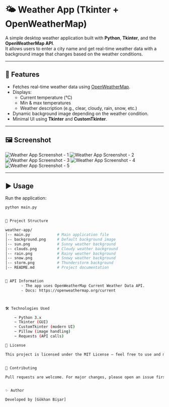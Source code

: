 # 🌤 Weather App (Tkinter + OpenWeatherMap)

A simple desktop weather application built with **Python**, **Tkinter**, and the **OpenWeatherMap API**.  
It allows users to enter a city name and get real-time weather data with a background image that changes based on the weather conditions.

---

## 🚀 Features
- Fetches real-time weather data using [OpenWeatherMap](https://openweathermap.org/).
- Displays:
  - Current temperature (°C)
  - Min & max temperatures
  - Weather description (e.g., clear, cloudy, rain, snow, etc.)
- Dynamic background image depending on the weather condition.
- Minimal UI using **Tkinter** and **CustomTkinter**.

---

## 🖼 Screenshot

![Weather App Screenshot - 1 ](Screenshots/Screenshots_background.png)
![Weather App Screenshot - 2 ](Screenshots/Screenshots_sun.png)
![Weather App Screenshot - 3 ](Screenshots/Screenshots_clouds.png)
![Weather App Screenshot - 4 ](Screenshots/Screenshots_rain.png)
![Weather App Screenshot - 5 ](Screenshots/Screenshots_snow.png)

---

## ▶️ Usage

Run the application:
```bash
python main.py


📂 Project Structure

weather-app/
│-- main.py            # Main application file
│-- background.png     # Default background image
│-- sun.png            # Sunny weather background
│-- clouds.png         # Cloudy weather background
│-- rain.png           # Rainy weather background
│-- snow.png           # Snowy weather background
│-- storm.png          # Thunderstorm background
│-- README.md          # Project documentation


🔑 API Information
       - The app uses OpenWeatherMap Current Weather Data API.
       - Docs: https://openweathermap.org/current



🛠 Technologies Used

    ~ Python 3.x
    ~ Tkinter (GUI)
    ~ CustomTkinter (modern UI)
    ~ Pillow (image handling)
    ~ Requests (API calls)

📜 License

This project is licensed under the MIT License – feel free to use and modify it.


🤝 Contributing

Pull requests are welcome. For major changes, please open an issue first to discuss what you would like to change.


✨ Author

Developed by [Gökhan Bişar]
